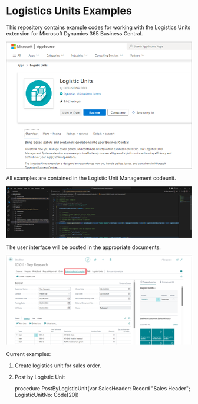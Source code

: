 # Logistics Units Examples
This repository contains example codes for working with the Logistics Units extension for Microsoft Dynamics 365 Business Central.
  
   ![alt text](https://github.com/ExtensionsForce/LogisticUnitsExamples/blob/main/github/AppsourceLogisticUnits.png)

All examples are contained in the Logistic Unit Management codeunit.

  ![alt text](https://github.com/ExtensionsForce/LogisticUnitsExamples/blob/main/github/LogisticUnitManagement.png)

The user interface will be posted in the appropriate documents.

   ![alt text](https://github.com/ExtensionsForce/LogisticUnitsExamples/blob/main/github/Example1.png)

Current examples:
1) Create logistics unit for sales order.

2) Post by Logistic Unit

   procedure PostByLogisticUnit(var SalesHeader: Record "Sales Header"; LogisticUnitNo: Code[20])


